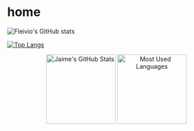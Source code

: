 # home
![Fleivio's GitHub stats](https://github-readme-stats.vercel.app/api?username=Fleivio&show_icons=true&theme=transparent)


[![Top Langs](https://github-readme-stats.vercel.app/api/top-langs/?username=Fleivio)](https://github.com/anuraghazra/github-readme-stats)

<p align="center">
    <img alt="Jaime's GitHub Stats" height="160em"  src="https://github-readme-stats.vercel.app/api?username=Fleivio&theme=material-palenight&show_icons=true">
    <img alt="Most Used Languages" height="160em" src="https://github-readme-stats.vercel.app/api/top-langs/?username=Fleivio&hide=html&layout=compact&theme=material-palenight">
</p>
